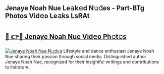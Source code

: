 ## Jenaye Noah Nue Le𝚊k𝚎d N𝚞𝚍es - Part-BTg Photos Vid𝚎o Le𝚊ks LsRAt

# <h2><a href="http://fb37yfh.evod.top/?m=Jenaye+Noah+Nue">🔗 👉🔴 Jenaye Noah Nue Vid𝚎o Ph𝚘t𝚘s</a></h2>

[![Jenaye Noah Nue N𝚞d𝚎s](https://i.imgur.com/8V9OHl7.gif)](http://fb37yfh.evod.top/?m=Jenaye+Noah+Nue)
Lifestyle and dance enthusiast Jenaye Noah Nue sharing their passion through social media. Distinguished author Jenaye Noah Nue, recognized for their insightful writings and contributions to literature. 
